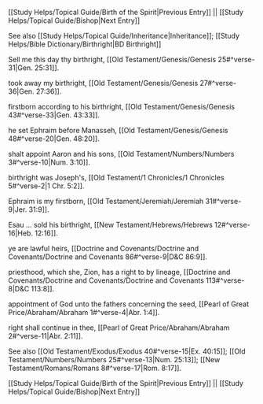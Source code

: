 [[Study Helps/Topical Guide/Birth of the Spirit|Previous Entry]]  ||  [[Study Helps/Topical Guide/Bishop|Next Entry]]

 See also [[Study Helps/Topical Guide/Inheritance|Inheritance]]; [[Study Helps/Bible Dictionary/Birthright|BD Birthright]]

 Sell me this day thy birthright, [[Old Testament/Genesis/Genesis 25#^verse-31|Gen. 25:31]].

 took away my birthright, [[Old Testament/Genesis/Genesis 27#^verse-36|Gen. 27:36]].

 firstborn according to his birthright, [[Old Testament/Genesis/Genesis 43#^verse-33|Gen. 43:33]].

 he set Ephraim before Manasseh, [[Old Testament/Genesis/Genesis 48#^verse-20|Gen. 48:20]].

 shalt appoint Aaron and his sons, [[Old Testament/Numbers/Numbers 3#^verse-10|Num. 3:10]].

 birthright was Joseph's, [[Old Testament/1 Chronicles/1 Chronicles 5#^verse-2|1 Chr. 5:2]].

 Ephraim is my firstborn, [[Old Testament/Jeremiah/Jeremiah 31#^verse-9|Jer. 31:9]].

 Esau ... sold his birthright, [[New Testament/Hebrews/Hebrews 12#^verse-16|Heb. 12:16]].

 ye are lawful heirs, [[Doctrine and Covenants/Doctrine and Covenants/Doctrine and Covenants 86#^verse-9|D&C 86:9]].

 priesthood, which she, Zion, has a right to by lineage, [[Doctrine and Covenants/Doctrine and Covenants/Doctrine and Covenants 113#^verse-8|D&C 113:8]].

 appointment of God unto the fathers concerning the seed, [[Pearl of Great Price/Abraham/Abraham 1#^verse-4|Abr. 1:4]].

 right shall continue in thee, [[Pearl of Great Price/Abraham/Abraham 2#^verse-11|Abr. 2:11]].

 See also [[Old Testament/Exodus/Exodus 40#^verse-15|Ex. 40:15]]; [[Old Testament/Numbers/Numbers 25#^verse-13|Num. 25:13]]; [[New Testament/Romans/Romans 8#^verse-17|Rom. 8:17]].

[[Study Helps/Topical Guide/Birth of the Spirit|Previous Entry]]  ||  [[Study Helps/Topical Guide/Bishop|Next Entry]]